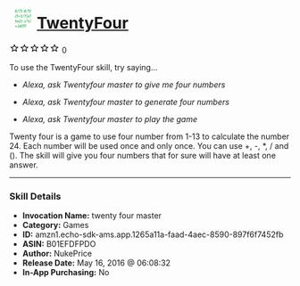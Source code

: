 # &nbsp;<img src="skill_icon" alt="TwentyFour icon" width="36"> [TwentyFour](http://alexa.amazon.com/#skills/amzn1.echo-sdk-ams.app.1265a11a-faad-4aec-8590-897f6f7452fb)
![0 stars](../../images/ic_star_border_black_18dp_1x.png)![0 stars](../../images/ic_star_border_black_18dp_1x.png)![0 stars](../../images/ic_star_border_black_18dp_1x.png)![0 stars](../../images/ic_star_border_black_18dp_1x.png)![0 stars](../../images/ic_star_border_black_18dp_1x.png) 0

To use the TwentyFour skill, try saying...

* *Alexa, ask Twentyfour master to give me four numbers*

* *Alexa, ask Twentyfour master to generate four numbers*

* *Alexa, ask Twentyfour master to play the game*

Twenty four is a game to use four number from 1-13 to calculate the number 24. Each number will be used once and only once. You can use +, -, *, / and (). The skill will give you four numbers that for sure will have at least one answer.

***

### Skill Details

* **Invocation Name:** twenty four master
* **Category:** Games
* **ID:** amzn1.echo-sdk-ams.app.1265a11a-faad-4aec-8590-897f6f7452fb
* **ASIN:** B01EFDFPDO
* **Author:** NukePrice
* **Release Date:** May 16, 2016 @ 06:08:32
* **In-App Purchasing:** No
